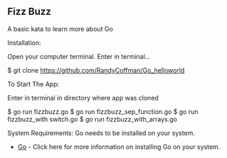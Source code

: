 ## Fizz Buzz
A basic kata to learn more about Go

Installation:

Open your computer terminal. Enter in terminal...

$ git clone https://github.com/RandyCoffman/Go_helloworld

To Start The App:

Enter in terminal in directory where app was cloned

$ go run fizzbuzz.go
$ go run fizzbuzz_sep_function.go
$ go run fizzbuzz_with switch.go
$ go run fizzbuzz_with_arrays.go

System Requirements:
Go needs to be installed on your system.

* [Go](https://golang.org/dl/) - Click here for more information on installing Go on your system.
